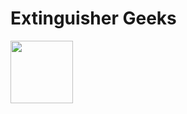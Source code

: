 # Extinguisher Geeks
<img src="https://www.hrlcomp.com/wp-content/uploads/2018/08/Fire-Extinguisher-Training-1350x675.jpg" width="100">
